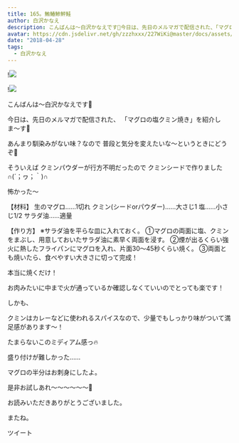 ```yaml
---
title: 165。鮪鰆鯵鮃鮭
author: 白沢かなえ
description: こんばんは〜白沢かなえです🌷今日は、先日のメルマガで配信された、「マグロの塩クミン焼き」を紹介しま〜す🌸あんまり馴染みがない味？なので普段と気分を変えたいな〜と...
avatar: https://cdn.jsdelivr.net/gh/zzzhxxx/227WiKi@master/docs/assets/photo/avatar/kanae.jpg
date: "2018-04-28"
tags:
  - 白沢かなえ
---
```


!![](https://cdn.jsdelivr.net/gh/zzzhxxx/227WiKi-image@master/blog-image/kanae-2018-04-28_1.jpg)

!![](https://cdn.jsdelivr.net/gh/zzzhxxx/227WiKi-image@master/blog-image/kanae-2018-04-28_2.jpg)









こんばんは〜白沢かなえです🌷



今日は、先日のメルマガで配信された、
「マグロの塩クミン焼き」を紹介しま〜す🌸





あんまり馴染みがない味？なので
普段と気分を変えたいな〜というときにどうぞ🌸








そういえば
クミンパウダーが行方不明だったので
クミンシードで作りました∩(´；ヮ；｀)∩

怖かった〜











【材料】
生のマグロ……1切れ
クミン(シードorパウダー)……大さじ1
塩……小さじ1/2
サラダ油……適量

【作り方】
※サラダ油を平らな皿に入れておく。
①マグロの両面に塩、クミンをまぶし、用意しておいたサラダ油に素早く両面を浸す。
②煙が出るくらい強火に熱したフライパンにマグロを入れ、片面30〜45秒くらい焼く。
③両面とも焼いたら、食べやすい大きさに切って完成！









本当に焼くだけ！

お肉みたいに中まで火が通っているか確認しなくていいのでとっても楽です！




しかも、

クミンはカレーなどに使われるスパイスなので、少量でもしっかり味がついて満足感があります〜！









たまらないこのミディアム感っ🔥




盛り付けが難しかった……












マグロの半分はお刺身にしたよ。











是非お試しあれ〜〜〜〜〜〜🌸













お読みいただきありがとうございました。


またね。


ツイート



